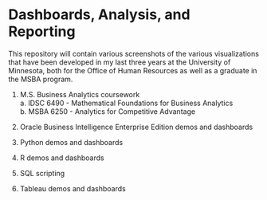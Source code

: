 # Dashboards, Analysis, and Reporting

This repository will contain various screenshots of the various visualizations that have been developed in my last three years at the University of Minnesota, both for the Office of Human Resources as well as a graduate in the MSBA program.

1.  M.S. Business Analytics coursework <br/>
  a.  IDSC 6490 - Mathematical Foundations for Business Analytics<br/>
  b.  MSBA 6250 - Analytics for Competitive Advantage<br/>
  
2.  Oracle Business Intelligence Enterprise Edition demos and dashboards

3.  Python demos and dashboards

4.  R demos and dashboards

5.  SQL scripting

6.  Tableau demos and dashboards
